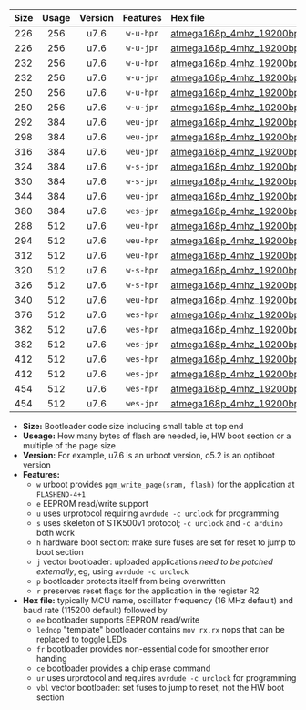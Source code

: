 |Size|Usage|Version|Features|Hex file|
|:-:|:-:|:-:|:-:|:--|
|226|256|u7.6|`w-u-hpr`|[atmega168p_4mhz_19200bps_ur.hex](https://raw.githubusercontent.com/stefanrueger/urboot/main/atmega168p_4mhz_19200bps_ur.hex)|
|226|256|u7.6|`w-u-jpr`|[atmega168p_4mhz_19200bps_ur_vbl.hex](https://raw.githubusercontent.com/stefanrueger/urboot/main/atmega168p_4mhz_19200bps_ur_vbl.hex)|
|232|256|u7.6|`w-u-hpr`|[atmega168p_4mhz_19200bps_lednop_ur.hex](https://raw.githubusercontent.com/stefanrueger/urboot/main/atmega168p_4mhz_19200bps_lednop_ur.hex)|
|232|256|u7.6|`w-u-jpr`|[atmega168p_4mhz_19200bps_lednop_ur_vbl.hex](https://raw.githubusercontent.com/stefanrueger/urboot/main/atmega168p_4mhz_19200bps_lednop_ur_vbl.hex)|
|250|256|u7.6|`w-u-hpr`|[atmega168p_4mhz_19200bps_lednop_fr_ur.hex](https://raw.githubusercontent.com/stefanrueger/urboot/main/atmega168p_4mhz_19200bps_lednop_fr_ur.hex)|
|250|256|u7.6|`w-u-jpr`|[atmega168p_4mhz_19200bps_lednop_fr_ur_vbl.hex](https://raw.githubusercontent.com/stefanrueger/urboot/main/atmega168p_4mhz_19200bps_lednop_fr_ur_vbl.hex)|
|292|384|u7.6|`weu-jpr`|[atmega168p_4mhz_19200bps_ee_ur_vbl.hex](https://raw.githubusercontent.com/stefanrueger/urboot/main/atmega168p_4mhz_19200bps_ee_ur_vbl.hex)|
|298|384|u7.6|`weu-jpr`|[atmega168p_4mhz_19200bps_ee_lednop_ur_vbl.hex](https://raw.githubusercontent.com/stefanrueger/urboot/main/atmega168p_4mhz_19200bps_ee_lednop_ur_vbl.hex)|
|316|384|u7.6|`weu-jpr`|[atmega168p_4mhz_19200bps_ee_lednop_fr_ur_vbl.hex](https://raw.githubusercontent.com/stefanrueger/urboot/main/atmega168p_4mhz_19200bps_ee_lednop_fr_ur_vbl.hex)|
|324|384|u7.6|`w-s-jpr`|[atmega168p_4mhz_19200bps_vbl.hex](https://raw.githubusercontent.com/stefanrueger/urboot/main/atmega168p_4mhz_19200bps_vbl.hex)|
|330|384|u7.6|`w-s-jpr`|[atmega168p_4mhz_19200bps_lednop_vbl.hex](https://raw.githubusercontent.com/stefanrueger/urboot/main/atmega168p_4mhz_19200bps_lednop_vbl.hex)|
|344|384|u7.6|`weu-jpr`|[atmega168p_4mhz_19200bps_ee_lednop_fr_ce_ur_vbl.hex](https://raw.githubusercontent.com/stefanrueger/urboot/main/atmega168p_4mhz_19200bps_ee_lednop_fr_ce_ur_vbl.hex)|
|380|384|u7.6|`wes-jpr`|[atmega168p_4mhz_19200bps_ee_vbl.hex](https://raw.githubusercontent.com/stefanrueger/urboot/main/atmega168p_4mhz_19200bps_ee_vbl.hex)|
|288|512|u7.6|`weu-hpr`|[atmega168p_4mhz_19200bps_ee_ur.hex](https://raw.githubusercontent.com/stefanrueger/urboot/main/atmega168p_4mhz_19200bps_ee_ur.hex)|
|294|512|u7.6|`weu-hpr`|[atmega168p_4mhz_19200bps_ee_lednop_ur.hex](https://raw.githubusercontent.com/stefanrueger/urboot/main/atmega168p_4mhz_19200bps_ee_lednop_ur.hex)|
|312|512|u7.6|`weu-hpr`|[atmega168p_4mhz_19200bps_ee_lednop_fr_ur.hex](https://raw.githubusercontent.com/stefanrueger/urboot/main/atmega168p_4mhz_19200bps_ee_lednop_fr_ur.hex)|
|320|512|u7.6|`w-s-hpr`|[atmega168p_4mhz_19200bps.hex](https://raw.githubusercontent.com/stefanrueger/urboot/main/atmega168p_4mhz_19200bps.hex)|
|326|512|u7.6|`w-s-hpr`|[atmega168p_4mhz_19200bps_lednop.hex](https://raw.githubusercontent.com/stefanrueger/urboot/main/atmega168p_4mhz_19200bps_lednop.hex)|
|340|512|u7.6|`weu-hpr`|[atmega168p_4mhz_19200bps_ee_lednop_fr_ce_ur.hex](https://raw.githubusercontent.com/stefanrueger/urboot/main/atmega168p_4mhz_19200bps_ee_lednop_fr_ce_ur.hex)|
|376|512|u7.6|`wes-hpr`|[atmega168p_4mhz_19200bps_ee.hex](https://raw.githubusercontent.com/stefanrueger/urboot/main/atmega168p_4mhz_19200bps_ee.hex)|
|382|512|u7.6|`wes-hpr`|[atmega168p_4mhz_19200bps_ee_lednop.hex](https://raw.githubusercontent.com/stefanrueger/urboot/main/atmega168p_4mhz_19200bps_ee_lednop.hex)|
|382|512|u7.6|`wes-jpr`|[atmega168p_4mhz_19200bps_ee_lednop_vbl.hex](https://raw.githubusercontent.com/stefanrueger/urboot/main/atmega168p_4mhz_19200bps_ee_lednop_vbl.hex)|
|412|512|u7.6|`wes-hpr`|[atmega168p_4mhz_19200bps_ee_lednop_fr.hex](https://raw.githubusercontent.com/stefanrueger/urboot/main/atmega168p_4mhz_19200bps_ee_lednop_fr.hex)|
|412|512|u7.6|`wes-jpr`|[atmega168p_4mhz_19200bps_ee_lednop_fr_vbl.hex](https://raw.githubusercontent.com/stefanrueger/urboot/main/atmega168p_4mhz_19200bps_ee_lednop_fr_vbl.hex)|
|454|512|u7.6|`wes-hpr`|[atmega168p_4mhz_19200bps_ee_lednop_fr_ce.hex](https://raw.githubusercontent.com/stefanrueger/urboot/main/atmega168p_4mhz_19200bps_ee_lednop_fr_ce.hex)|
|454|512|u7.6|`wes-jpr`|[atmega168p_4mhz_19200bps_ee_lednop_fr_ce_vbl.hex](https://raw.githubusercontent.com/stefanrueger/urboot/main/atmega168p_4mhz_19200bps_ee_lednop_fr_ce_vbl.hex)|

- **Size:** Bootloader code size including small table at top end
- **Useage:** How many bytes of flash are needed, ie, HW boot section or a multiple of the page size
- **Version:** For example, u7.6 is an urboot version, o5.2 is an optiboot version
- **Features:**
  + `w` urboot provides `pgm_write_page(sram, flash)` for the application at `FLASHEND-4+1`
  + `e` EEPROM read/write support
  + `u` uses urprotocol requiring `avrdude -c urclock` for programming
  + `s` uses skeleton of STK500v1 protocol; `-c urclock` and `-c arduino` both work
  + `h` hardware boot section: make sure fuses are set for reset to jump to boot section
  + `j` vector bootloader: uploaded applications *need to be patched externally*, eg, using `avrdude -c urclock`
  + `p` bootloader protects itself from being overwritten
  + `r` preserves reset flags for the application in the register R2
- **Hex file:** typically MCU name, oscillator frequency (16 MHz default) and baud rate (115200 default) followed by
  + `ee` bootloader supports EEPROM read/write
  + `lednop` "template" bootloader contains `mov rx,rx` nops that can be replaced to toggle LEDs
  + `fr` bootloader provides non-essential code for smoother error handing
  + `ce` bootloader provides a chip erase command
  + `ur` uses urprotocol and requires `avrdude -c urclock` for programming
  + `vbl` vector bootloader: set fuses to jump to reset, not the HW boot section
